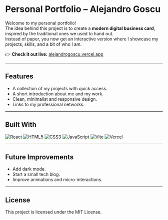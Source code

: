 # Personal Portfolio – Alejandro Goscu  

Welcome to my personal portfolio!  
The idea behind this project is to create a **modern digital business card**, inspired by the traditional ones we used to hand out.  
Instead of paper, you now get an interactive version where I showcase my projects, skills, and a bit of who I am.  

👉 **Check it out live:** [alejandrogoscu.vercel.app](https://alejandrogoscu.vercel.app/)  

---

## Features  
- A collection of my projects with quick access.  
- A short introduction about me and my work.  
- Clean, minimalist and responsive design.  
- Links to my professional networks.  

---

## Built With  
![React](https://img.shields.io/badge/React-20232A?style=for-the-badge&logo=react&logoColor=61DAFB) 
![HTML5](https://img.shields.io/badge/HTML5-E34F26?style=for-the-badge&logo=html5&logoColor=white) 
![CSS3](https://img.shields.io/badge/CSS3-1572B6?style=for-the-badge&logo=css3&logoColor=white) 
![JavaScript](https://img.shields.io/badge/JavaScript-F7DF1E?style=for-the-badge&logo=javascript&logoColor=black) 
![Vite](https://img.shields.io/badge/Vite-646CFF?style=for-the-badge&logo=vite&logoColor=white) 
![Vercel](https://img.shields.io/badge/Vercel-000000?style=for-the-badge&logo=vercel&logoColor=white)  

---

## Future Improvements  
- Add dark mode.  
- Start a small tech blog.  
- Improve animations and micro-interactions.  

---

## License  
This project is licensed under the MIT License.  
